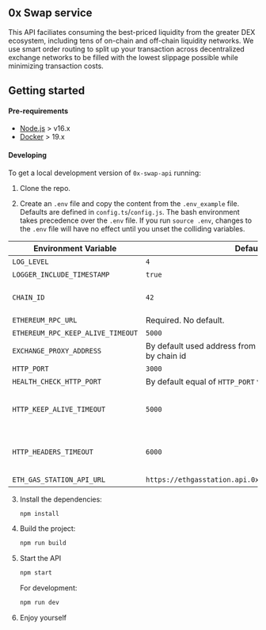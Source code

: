 ## 0x Swap service

This API faciliates consuming the best-priced liquidity from the greater DEX ecosystem, including tens of on-chain and off-chain liquidity networks. We use smart order routing to split up your transaction across decentralized exchange networks to be filled with the lowest slippage possible while minimizing transaction costs.

## Getting started

#### Pre-requirements

-   [Node.js](https://nodejs.org/en/download/) > v16.x
-   [Docker](https://www.docker.com/products/docker-desktop) > 19.x

#### Developing

To get a local development version of `0x-swap-api` running:

1. Clone the repo.

2. Create an `.env` file and copy the content from the `.env_example` file. Defaults are defined in `config.ts`/`config.js`. The bash environment takes precedence over the `.env` file. If you run `source .env`, changes to the `.env` file will have no effect until you unset the colliding variables.

| Environment Variable                   | Default                                                         | Description                                                                                                                                                                            |
| -------------------------------------- | --------------------------------------------------------------- | -------------------------------------------------------------------------------------------------------------------------------------------------------------------------------------- |
| `LOG_LEVEL`                            | `4`                                                             | NOTHING = 0, ERROR = 1, WARN = 2, INFO = 4, DEBUG = 5.
| `LOGGER_INCLUDE_TIMESTAMP`             | `true`                                                          | Show milliseconds timestamp in log output.  
| `CHAIN_ID`                             | `42`                                                            | The chain id you'd like your API to run on (e.g: `1` -> mainnet, `42` -> Kovan, `3` -> Ropsten, `1337` -> Ganache). Defaults to `42` in the API, but required for `docker-compose up`. |
| `ETHEREUM_RPC_URL`                     | Required. No default.                                           | The URL used to issue JSON RPC requests.   
| `ETHEREUM_RPC_KEEP_ALIVE_TIMEOUT`      | `5000`                                                          | Timeout waiting for an RPC response, in milliseconds
| `EXCHANGE_PROXY_ADDRESS`               | By default used address from `@0x/contract-addresses` by chain id | Custom ZeroEx proxy contract address.
| `HTTP_PORT`                            | `3000`                                                          | Server port
| `HEALTH_CHECK_HTTP_PORT`               | By default equal of `HTTP_PORT` value                           | Server Status Check port
| `HTTP_KEEP_ALIVE_TIMEOUT`              | `5000`                                                          | Number of milliseconds of inactivity the servers waits for additional incoming data after it finished writing last response before a socket will be destroyed. Ref: https://nodejs.org/api/http.html#http_server_keepalivetimeout
| `HTTP_HEADERS_TIMEOUT`                 | `6000`                                                          | Limit the amount of time the parser will wait to receive the complete HTTP headers. NOTE: This value HAS to be higher than HTTP_KEEP_ALIVE_TIMEOUT. Ref: https://nodejs.org/api/http.html#http_server_headerstimeout
| `ETH_GAS_STATION_API_URL`              | `https://ethgasstation.api.0x.org/api/ethgasAPI.json`           | Eth Gas Station URL.

3. Install the dependencies:

    ```sh
    npm install
    ```

4. Build the project:

    ```sh
    npm run build
    ```

5. Start the API

    ```sh
    npm start
    ```

   For development:

    ```sh
    npm run dev
    ```

6. Enjoy yourself
